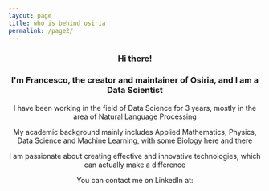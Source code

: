 ```yaml
---
layout: page
title: who is behind osiria
permalink: /page2/
---
```


<center><h3>Hi there!</h3></center>

<center><h3>I'm Francesco, the creator and maintainer of Osiria, and I am a Data Scientist</h3></center>

<center><p>I have been working in the field of Data Science for 3 years, mostly in the area of Natural Language Processing</p></center>

<center><p>My academic background mainly includes Applied Mathematics, Physics, Data Science and Machine Learning, with some Biology here and there</p></center>

<center><p>I am passionate about creating effective and innovative technologies, which can actually make a difference</p></center>

<center><p>You can contact me on LinkedIn at:</p></center>
